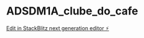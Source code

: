 # ADSDM1A_clube_do_cafe

[Edit in StackBlitz next generation editor ⚡️](https://stackblitz.com/~/github.com/Pamanix/ADSDM1A_clube_do_cafe)